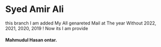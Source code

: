 # Syed Amir Ali

this branch I am added My All genareted Mail at The year Without 2022, 2021, 2020, 2019 !
Now its I am provide
#### Mahmudul Hasan ontar.